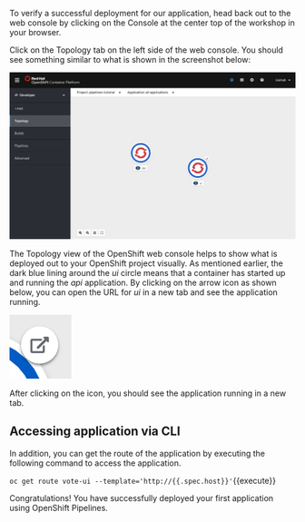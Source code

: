 To verify a successful deployment for our application, head back out to the web console by clicking on the Console at the center top of the workshop in your browser.

Click on the Topology tab on the left side of the web console. You should see something similar to what is shown in the screenshot below:

![Web Console Deployed](https://github.com/avishayx/ocp-demo-session/blob/main/assets/middleware/pipelines/application-deployed.png)

The Topology view of the OpenShift web console helps to show what is deployed out to your OpenShift project visually. As mentioned earlier, the dark blue lining around the _ui_ circle means that a container has started up and running the _api_ application. By clicking on the arrow icon as shown below, you can open the URL for _ui_ in a new tab and see the application running.

![Web Console URL Icon](https://github.com/avishayx/ocp-demo-session/blob/main/assets/middleware/pipelines/url-icon.png)

After clicking on the icon, you should see the application running in a new tab.

## Accessing application via CLI

In addition, you can get the route of the application by executing the following command to access the application.

`oc get route vote-ui --template='http://{{.spec.host}}'`{{execute}}

Congratulations! You have successfully deployed your first application using OpenShift Pipelines.